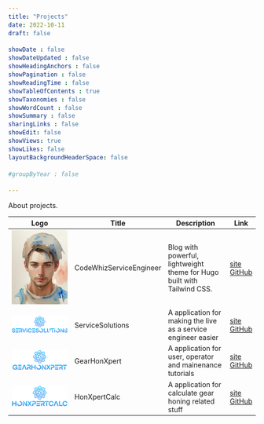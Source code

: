 ```yaml
---
title: "Projects"
date: 2022-10-11
draft: false

showDate : false
showDateUpdated : false
showHeadingAnchors : false
showPagination : false
showReadingTime : false
showTableOfContents : true
showTaxonomies : false 
showWordCount : false
showSummary : false
sharingLinks : false
showEdit: false
showViews: true
showLikes: false
layoutBackgroundHeaderSpace: false

#groupByYear : false

---
```


About projects.

<table>
    <thead>
        <tr>
            <th>Logo</th>
            <th>Title</th>
            <th>Description</th>
            <th>Link</th>
        </tr>
    </thead>
    <tbody>
         <tr>
            <td><img class="customEntitityAlbum" style="background-color:transparent" src="tsecblog.jpg"/></td>
            <td>CodeWhizServiceEngineer</td>
            <td>Blog with powerful, lightweight theme for Hugo built with Tailwind CSS.</td>
            <td><a target="_blank" href="">site</a></br><a target="_blank" href="https://github.com/benjamin87-design/TSECBlog">GitHub</a></td>
        </tr>
        <tr>
            <td><img class="customEntitityAlbum" style="background-color:transparent" src="servicesolutions.png"/></td>
            <td>ServiceSolutions</td>
            <td>A application for making the live as a service engineer easier</td>
            <td><a target="_blank" href="">site</a></br><a target="_blank" href="https://github.com/benjamin87-design/GearHonService">GitHub</a></td>
        </tr>
        <tr>
            <td><img class="customEntitityAlbum" style="background-color:transparent" src="gearhonxpert.png"/></td>
            <td>GearHonXpert</td>
            <td>A application for user, operator and mainenance tutorials</td>
            <td><a target="_blank" href="">site</a></br><a target="_blank" href="https://github.com/benjamin87-design/GearHonXpert">GitHub</a></td>
        </tr>
        <tr>
            <td><img class="customEntitityAlbum" style="background-color:transparent" src="honxpertcalc.png"/></td>
            <td>HonXpertCalc</td>
            <td>A application for calculate gear honing related stuff</td>
            <td><a target="_blank" href="">site</a></br><a target="_blank" href="https://github.com/benjamin87-design/HonXpertCalc">GitHub</a></td>
        </tr>
    </tbody>
</table>